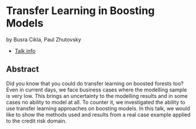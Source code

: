 # Transfer Learning in Boosting Models
by Busra Cikla, Paul Zhutovsky
* [Talk info](https://amsterdam2023.pydata.org/cfp/talk/SMDLWH/)
## Abstract
Did you know that you could do transfer learning on boosted forests too? Even in current days, we face business cases where the modelling sample is very low. This brings an uncertainty to the modelling results and in some cases no ability to model at all. To counter it, we investigated the ability to use transfer learning approaches on boosting models. In this talk, we would like to show the methods used and results from a real case example applied to the credit risk domain.
